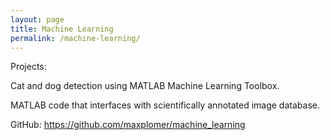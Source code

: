 ```yaml
---
layout: page
title: Machine Learning
permalink: /machine-learning/
---
```


Projects:

Cat and dog detection using MATLAB Machine Learning Toolbox. 

MATLAB code that interfaces with scientifically annotated image database.

GitHub: <a href="https://github.com/maxplomer/machine_learning" target="_blank">https://github.com/maxplomer/machine_learning</a>
